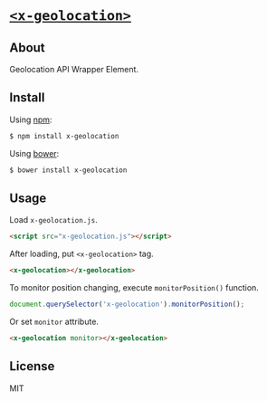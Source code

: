 # [`<x-geolocation>`](http://1000ch.github.io/x-geolocation)

## About

Geolocation API Wrapper Element.

## Install

Using [npm](https://www.npmjs.org/package/x-geolocation):

```sh
$ npm install x-geolocation
```

Using [bower](http://bower.io/search/?q=x-geolocation):

```sh
$ bower install x-geolocation
```

## Usage

Load `x-geolocation.js`.

```html
<script src="x-geolocation.js"></script>
```

After loading, put `<x-geolocation>` tag.

```html
<x-geolocation></x-geolocation>
```

To monitor position changing, execute `monitorPosition()` function.

```js
document.querySelector('x-geolocation').monitorPosition();
```

Or set `monitor` attribute.

```html
<x-geolocation monitor></x-geolocation>
```

## License

MIT